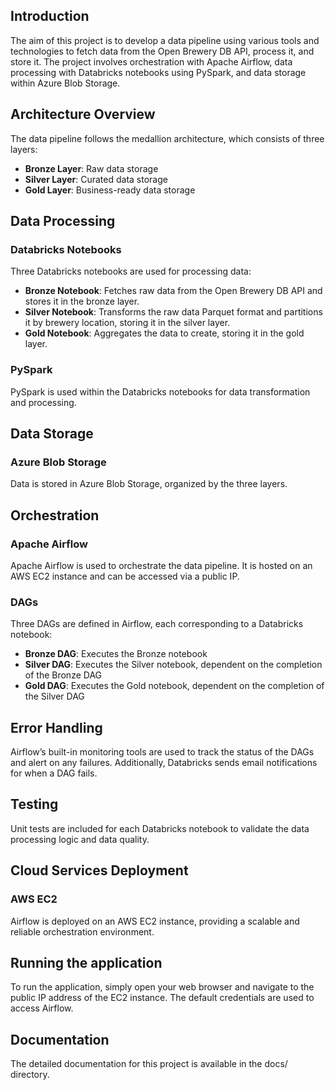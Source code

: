## Introduction
The aim of this project is to develop a data pipeline using various tools and technologies to fetch data from the Open Brewery DB API, process it, and store it. The project involves orchestration with Apache Airflow, data processing with Databricks notebooks using PySpark, and data storage within Azure Blob Storage.

## Architecture Overview
The data pipeline follows the medallion architecture, which consists of three layers:
- **Bronze Layer**: Raw data storage
- **Silver Layer**: Curated data storage
- **Gold Layer**: Business-ready data storage

## Data Processing
### Databricks Notebooks
Three Databricks notebooks are used for processing data:
- **Bronze Notebook**: Fetches raw data from the Open Brewery DB API and stores it in the bronze layer.
- **Silver Notebook**: Transforms the raw data Parquet format and partitions it by brewery location, storing it in the silver layer.
- **Gold Notebook**: Aggregates the data to create, storing it in the gold layer.

### PySpark
PySpark is used within the Databricks notebooks for data transformation and processing.

## Data Storage
### Azure Blob Storage
Data is stored in Azure Blob Storage, organized by the three layers.

## Orchestration
### Apache Airflow
Apache Airflow is used to orchestrate the data pipeline. It is hosted on an AWS EC2 instance and can be accessed via a public IP.

### DAGs
Three DAGs are defined in Airflow, each corresponding to a Databricks notebook:
- **Bronze DAG**: Executes the Bronze notebook
- **Silver DAG**: Executes the Silver notebook, dependent on the completion of the Bronze DAG
- **Gold DAG**: Executes the Gold notebook, dependent on the completion of the Silver DAG

## Error Handling
Airflow’s built-in monitoring tools are used to track the status of the DAGs and alert on any failures. Additionally, Databricks sends email notifications for when a DAG fails.

## Testing
Unit tests are included for each Databricks notebook to validate the data processing logic and data quality.


## Cloud Services Deployment
### AWS EC2
Airflow is deployed on an AWS EC2 instance, providing a scalable and reliable orchestration environment.

## Running the application
To run the application, simply open your web browser and navigate to the public IP address of the EC2 instance.
The default credentials are used to access Airflow.

## Documentation
The detailed documentation for this project is available in the docs/ directory.



